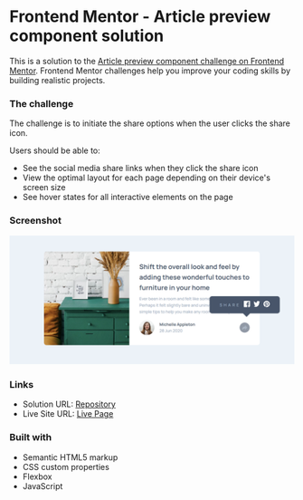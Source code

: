 # Frontend Mentor - Article preview component solution

This is a solution to the [Article preview component challenge on Frontend Mentor](https://www.frontendmentor.io/learning-paths/javascript-fundamentals-oR7g6-mTZ-/steps/661911e42f40450f914602ba/challenge/start). Frontend Mentor challenges help you improve your coding skills by building realistic projects.

### The challenge

The challenge is to initiate the share options when the user clicks the share icon.

Users should be able to:

- See the social media share links when they click the share icon
- View the optimal layout for each page depending on their device's screen size
- See hover states for all interactive elements on the page

### Screenshot

![Screenshot](./screenshot.png)

### Links

- Solution URL: [Repository](https://github.com/SirTebz/Article-Preview-Component)
- Live Site URL: [Live Page](https://)

### Built with

- Semantic HTML5 markup
- CSS custom properties
- Flexbox
- JavaScript
